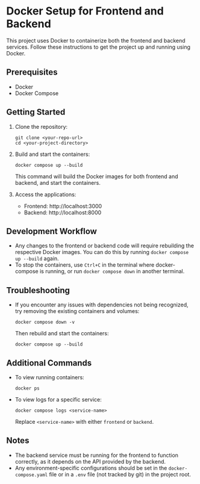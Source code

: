 # Docker Setup for Frontend and Backend

This project uses Docker to containerize both the frontend and backend services. Follow these instructions to get the project up and running using Docker.

## Prerequisites

- Docker
- Docker Compose

## Getting Started

1. Clone the repository:
   ```
   git clone <your-repo-url>
   cd <your-project-directory>
   ```

2. Build and start the containers:
   ```
   docker compose up --build
   ```

   This command will build the Docker images for both frontend and backend, and start the containers.

3. Access the applications:
   - Frontend: http://localhost:3000
   - Backend: http://localhost:8000

## Development Workflow

- Any changes to the frontend or backend code will require rebuilding the respective Docker images. You can do this by running `docker compose up --build` again.
- To stop the containers, use `Ctrl+C` in the terminal where docker-compose is running, or run `docker compose down` in another terminal.

## Troubleshooting

- If you encounter any issues with dependencies not being recognized, try removing the existing containers and volumes:
  ```
  docker compose down -v
  ```
  Then rebuild and start the containers:
  ```
  docker compose up --build
  ```

## Additional Commands

- To view running containers:
  ```
  docker ps
  ```
- To view logs for a specific service:
  ```
  docker compose logs <service-name>
  ```
  Replace `<service-name>` with either `frontend` or `backend`.

## Notes

- The backend service must be running for the frontend to function correctly, as it depends on the API provided by the backend.
- Any environment-specific configurations should be set in the `docker-compose.yaml` file or in a `.env` file (not tracked by git) in the project root.